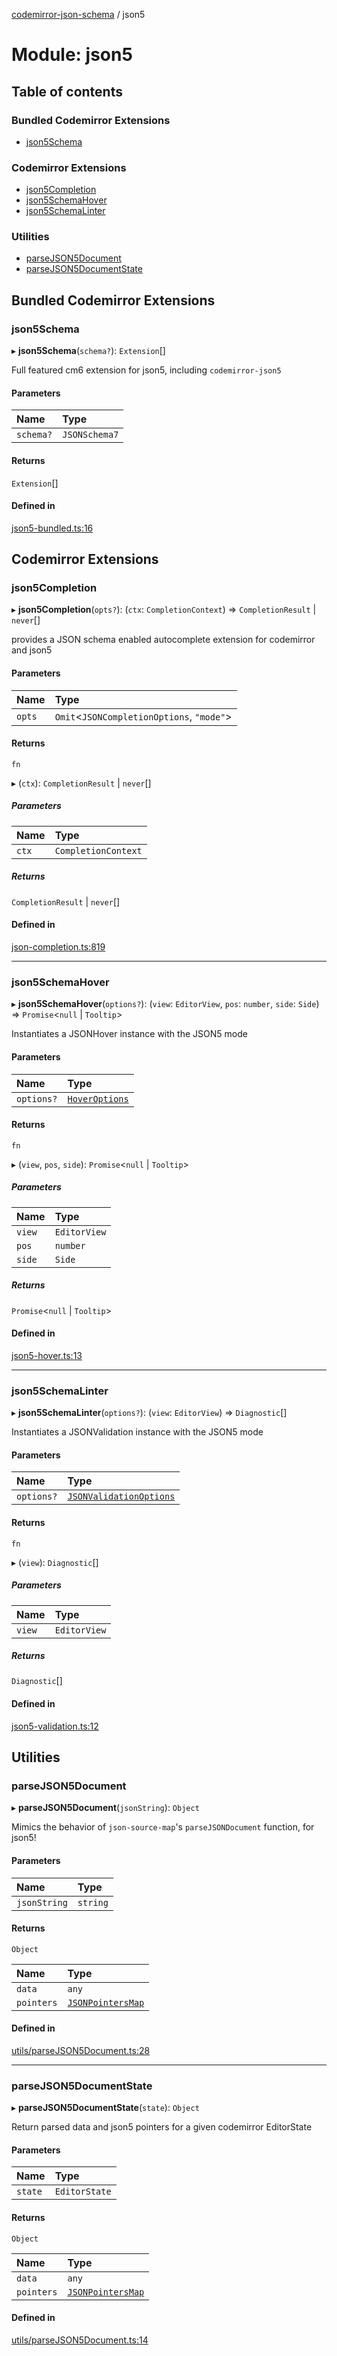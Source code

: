 [codemirror-json-schema](../README.md) / json5

# Module: json5

## Table of contents

### Bundled Codemirror Extensions

- [json5Schema](json5.md#json5schema)

### Codemirror Extensions

- [json5Completion](json5.md#json5completion)
- [json5SchemaHover](json5.md#json5schemahover)
- [json5SchemaLinter](json5.md#json5schemalinter)

### Utilities

- [parseJSON5Document](json5.md#parsejson5document)
- [parseJSON5DocumentState](json5.md#parsejson5documentstate)

## Bundled Codemirror Extensions

### json5Schema

▸ **json5Schema**(`schema?`): `Extension`[]

Full featured cm6 extension for json5, including `codemirror-json5`

#### Parameters

| Name      | Type          |
| :-------- | :------------ |
| `schema?` | `JSONSchema7` |

#### Returns

`Extension`[]

#### Defined in

[json5-bundled.ts:16](https://github.com/acao/codemirror-json-schema/blob/efd54f0/src/json5-bundled.ts#L16)

## Codemirror Extensions

### json5Completion

▸ **json5Completion**(`opts?`): (`ctx`: `CompletionContext`) => `CompletionResult` \| `never`[]

provides a JSON schema enabled autocomplete extension for codemirror and json5

#### Parameters

| Name   | Type                                       |
| :----- | :----------------------------------------- |
| `opts` | `Omit`<`JSONCompletionOptions`, `"mode"`\> |

#### Returns

`fn`

▸ (`ctx`): `CompletionResult` \| `never`[]

##### Parameters

| Name  | Type                |
| :---- | :------------------ |
| `ctx` | `CompletionContext` |

##### Returns

`CompletionResult` \| `never`[]

#### Defined in

[json-completion.ts:819](https://github.com/acao/codemirror-json-schema/blob/efd54f0/src/json-completion.ts#L819)

---

### json5SchemaHover

▸ **json5SchemaHover**(`options?`): (`view`: `EditorView`, `pos`: `number`, `side`: `Side`) => `Promise`<`null` \| `Tooltip`\>

Instantiates a JSONHover instance with the JSON5 mode

#### Parameters

| Name       | Type                                    |
| :--------- | :-------------------------------------- |
| `options?` | [`HoverOptions`](index.md#hoveroptions) |

#### Returns

`fn`

▸ (`view`, `pos`, `side`): `Promise`<`null` \| `Tooltip`\>

##### Parameters

| Name   | Type         |
| :----- | :----------- |
| `view` | `EditorView` |
| `pos`  | `number`     |
| `side` | `Side`       |

##### Returns

`Promise`<`null` \| `Tooltip`\>

#### Defined in

[json5-hover.ts:13](https://github.com/acao/codemirror-json-schema/blob/efd54f0/src/json5-hover.ts#L13)

---

### json5SchemaLinter

▸ **json5SchemaLinter**(`options?`): (`view`: `EditorView`) => `Diagnostic`[]

Instantiates a JSONValidation instance with the JSON5 mode

#### Parameters

| Name       | Type                                                      |
| :--------- | :-------------------------------------------------------- |
| `options?` | [`JSONValidationOptions`](index.md#jsonvalidationoptions) |

#### Returns

`fn`

▸ (`view`): `Diagnostic`[]

##### Parameters

| Name   | Type         |
| :----- | :----------- |
| `view` | `EditorView` |

##### Returns

`Diagnostic`[]

#### Defined in

[json5-validation.ts:12](https://github.com/acao/codemirror-json-schema/blob/efd54f0/src/json5-validation.ts#L12)

## Utilities

### parseJSON5Document

▸ **parseJSON5Document**(`jsonString`): `Object`

Mimics the behavior of `json-source-map`'s `parseJSONDocument` function, for json5!

#### Parameters

| Name         | Type     |
| :----------- | :------- |
| `jsonString` | `string` |

#### Returns

`Object`

| Name       | Type                                          |
| :--------- | :-------------------------------------------- |
| `data`     | `any`                                         |
| `pointers` | [`JSONPointersMap`](index.md#jsonpointersmap) |

#### Defined in

[utils/parseJSON5Document.ts:28](https://github.com/acao/codemirror-json-schema/blob/efd54f0/src/utils/parseJSON5Document.ts#L28)

---

### parseJSON5DocumentState

▸ **parseJSON5DocumentState**(`state`): `Object`

Return parsed data and json5 pointers for a given codemirror EditorState

#### Parameters

| Name    | Type          |
| :------ | :------------ |
| `state` | `EditorState` |

#### Returns

`Object`

| Name       | Type                                          |
| :--------- | :-------------------------------------------- |
| `data`     | `any`                                         |
| `pointers` | [`JSONPointersMap`](index.md#jsonpointersmap) |

#### Defined in

[utils/parseJSON5Document.ts:14](https://github.com/acao/codemirror-json-schema/blob/efd54f0/src/utils/parseJSON5Document.ts#L14)
